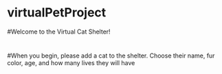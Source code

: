 # virtualPetProject

#Welcome to the Virtual Cat Shelter! 
#
#When you begin, please add a cat to the shelter. Choose their name, fur color, age, and how many lives they will have 
